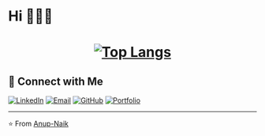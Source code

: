 # Hi 👋🍎🥧
<h1 align=center>

[![Top Langs](https://github-readme-stats.vercel.app/api/top-langs/?username=Anup-Naik&layout=donut-vertical&theme=radical)](https://github.com/Anup-Naik)
</h1>


## 🔗 Connect with Me
[![LinkedIn](https://img.shields.io/badge/LinkedIn-0077B5?style=for-the-badge&logo=linkedin&logoColor=white)](https://www.linkedin.com/in/anup-naik-607050196)
[![Email](https://img.shields.io/badge/Email-D14836?style=for-the-badge&logo=gmail&logoColor=white)](mailto:anupnaik54810@gmail.com)
[![GitHub](https://img.shields.io/badge/GitHub-100000?style=for-the-badge&logo=github&logoColor=white)](https://github.com/Anup-Naik)
[![Portfolio](https://img.shields.io/badge/Portfolio-%23000000.svg?style=for-the-badge&logo=firefox&logoColor=#FF7139)](https://anupnaik.netlify.app/)

---

⭐️ From [Anup-Naik](https://stirring-manatee-d3640c.netlify.app/)
